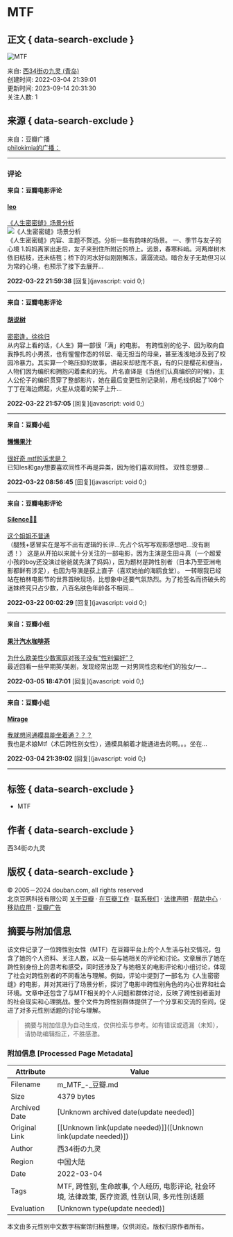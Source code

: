 # MTF

## 正文 { data-search-exclude }


![MTF](https://img9.doubanio.com/view/elanor_image/raw/public/MJV892V4.jpg)

来自: [西34街の九灵 (青岛)](https://www.douban.com/people/227354844/)  
创建时间: 2022-03-04 21:39:01  
更新时间: 2023-09-14 20:31:30  
关注人数: 1  

## 来源 { data-search-exclude }

来自：豆瓣广播  
[philokimia的广播：](https://www.douban.com/people/46979882/status/3793219716/)

---

### 评论

**来自：豆瓣电影评论**

#### [leo](https://www.douban.com/people/1091920/)

[《人生密密缝》场景分析](https://movie.douban.com/review/12229178/)  
![《人生密密缝》场景分析](https://img3.doubanio.com/view/thing_review/small/public/p3981253.webp)  
《人生密密缝》内容、主题不赘述。分析一些有韵味的场景。 一、季节与友子的心境 1.妈妈离家出走后，友子来到住所附近的桥上。远景，春寒料峭。河两岸树木依旧枯枝，还未结苞；桥下的河水好似刚刚解冻，潺潺流动。暗合友子无助但习以为常的心境，也预示了接下去展开...

**2022-03-22 21:59:38** [回复](javascript: void 0;)

---

**来自：豆瓣电影评论**

#### [胡说树](https://www.douban.com/people/wangxiaonaoys/)

[密密逢，徐徐归](https://movie.douban.com/review/8635669/)  
从内容上看的话，《人生》算一部很「满」的电影。 有跨性别的伦子、因为取向自我挣扎的小男孩，也有惺惺作态的邻居、毫无担当的母亲，甚至浅浅地涉及到了校园冷暴力。其实算一个略压抑的故事，讲起来却悲而不哀，有的只是樱花和便当，人物们因为编织和拥抱闪着柔和的光。 片名直译是《当他们认真编织的时候》，主人公伦子的编织贯穿了整部影片，她在最后变更性别记录前，用毛线织起了108个丁丁在海边燃起，火星从烧着的架子上升...

**2022-03-22 21:57:05** [回复](javascript: void 0;)

---

**来自：豆瓣小组**

#### [懒懒果汁](https://www.douban.com/people/186215552/)

[很好奇 mtf的诉求是？](https://www.douban.com/group/topic/240811700/)  
已知les和gay想要喜欢同性不再是异类，因为他们喜欢同性。 双性恋想要...

**2022-03-22 08:56:45** [回复](javascript: void 0;)

---

**来自：豆瓣电影评论**

#### [Silence🌸🌸](https://www.douban.com/people/silence2top/)

[这个姐姐不普通](https://movie.douban.com/review/8372292/)  
（腿残+感冒实在是写不出有逻辑的长评...先占个坑写写观影感想吧...没有剧透！） 这是从开拍以来就十分关注的一部电影，因为主演是生田斗真（一个超爱小孩的boy还没演过爸爸就先演了妈妈），因为题材是跨性别者（日本乃至亚洲电影都鲜有涉足），也因为导演是荻上直子（喜欢她拍的海鸥食堂）。 一转眼我已经站在柏林电影节的世界首映现场，比想象中还要气氛热烈。为了抢签名而挤破头的迷妹终究只占少数，八百名肤色年龄各不相同...

**2022-03-22 00:02:29** [回复](javascript: void 0;)

---

**来自：豆瓣小组**

#### [果汁汽水咖啡茶](https://www.douban.com/people/221390481/)

[为什么欧美性少数家庭对孩子没有“性别偏好”？](https://www.douban.com/group/topic/260452564/)  
最近回看一些早期英/美剧，发现经常出现 一对男同性恋和他们的独女/一...

**2022-03-05 18:47:01** [回复](javascript: void 0;)

---

**来自：豆瓣小组**

#### [Mirage](https://www.douban.com/people/161097227/)

[我就想问通模具能坐着通？？？](https://www.douban.com/group/topic/174675932/)  
我也是术娘Mtf（术后跨性别女性），通模具躺着才能通进去的啊。。。坐在...

**2022-03-04 21:39:02** [回复](javascript: void 0;) 

---

## 标签 { data-search-exclude }

- MTF  

## 作者   { data-search-exclude }
西34街の九灵  

## 版权   { data-search-exclude }
© 2005－2024 douban.com, all rights reserved  
北京豆网科技有限公司 [关于豆瓣](https://www.douban.com/about) · [在豆瓣工作](https://www.douban.com/jobs) · [联系我们](https://www.douban.com/about?topic=contactus) · [法律声明](https://www.douban.com/about/legal) · [帮助中心](https://help.douban.com/?app=main) · [移动应用](https://www.douban.com/doubanapp/) · [豆瓣广告](https://www.douban.com/partner/)
<!-- tcd_original_link https://m.douban.com/doulist/149125375/ -->


## 摘要与附加信息

<!-- tcd_abstract -->
该文件记录了一位跨性别女性（MTF）在豆瓣平台上的个人生活与社交情况，包含了她的个人资料、关注人数，以及一些与她相关的评论和讨论。文章展示了她在跨性别身份上的思考和感受，同时还涉及了与她相关的电影评论和小组讨论，体现了社会对跨性别者的不同看法与理解。例如，评论中提到了一部名为《人生密密缝》的电影，并对其进行了场景分析，探讨了电影中跨性别角色的内心世界和社会环境。文章中还包含了与MTF相关的个人问题和群体讨论，反映了跨性别者面对的社会现实和心理挑战。整个文件为跨性别群体提供了一个分享和交流的空间，促进了对多元性别话题的讨论与理解。
<!-- tcd_abstract_end -->

> 摘要与附加信息为自动生成，仅供检索与参考。如有错误或遗漏（未知），请协助编辑指正，不胜感激。

### 附加信息 [Processed Page Metadata]

| Attribute       | Value                                  |
|-----------------|----------------------------------------|
| Filename        | m_MTF_-_豆瓣.md                             |
| Size            | 4379 bytes                           |
| Archived Date   | [Unknown archived date(update needed)]                             |
| Original Link   | [[Unknown link(update needed)]]([Unknown link(update needed)])                       |
| Author          | 西34街の九灵                               |
| Region          | 中国大陆                               |
| Date            | 2022-03-04                                 |
| Tags            | MTF, 跨性别, 生命故事, 个人经历, 电影评论, 社会环境, 法律政策, 医疗资源, 性别认同, 多元性别话题                                 |
| Evaluation            | [Unknown type(update needed)]                                 |
<!-- tcd_table_end -->

本文由多元性别中文数字档案馆归档整理，仅供浏览。版权归原作者所有。
